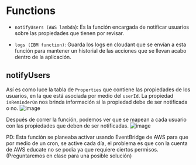 # Functions

- `notifyUsers (AWS lambda`): Es la función encargada de notificar usuarios sobre las propiedades que tienen por revisar.

- `logs (IBM function)`: Guarda los logs en cloudant que se envían a esta función para mantener un historial de las acciones que se llevan acabo dentro de la aplicación.

## notifyUsers

Así es como luce la tabla de `Properties` que contiene las propiedades de los usuarios, en la que está asociada por medio del `userId`. La propiedad `isReminderOn` nos brinda información si la propiedad debe de ser notificada o no.
![image](https://user-images.githubusercontent.com/76458618/138637997-e7b4eca0-59b8-48c1-bc1b-2ad15e3c05e0.png)

Después de correr la función, podemos ver que se mapean a cada usuario con las propiedades que deben de ser notificadas.
![image](https://user-images.githubusercontent.com/76458618/138638367-3e27e10d-1ad4-42ae-9ee0-209f0e917912.png)

PD: Esta función se planeaba activar usando EventBridge de AWS para que por medio de un cron, se active cada día, el problema es que con la cuenta de AWS educate no se podía ya que requiere ciertos permisos. (Preguntaremos en clase para una posible solución)
